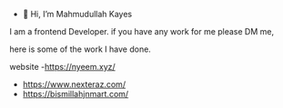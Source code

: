 - 👋 Hi, I’m Mahmudullah Kayes

I am a frontend Developer. if you have any work for me please DM me, 

here is some of the work I have done.

website
 -https://nyeem.xyz/
 - https://www.nexteraz.com/
- https://bismillahjnmart.com/

